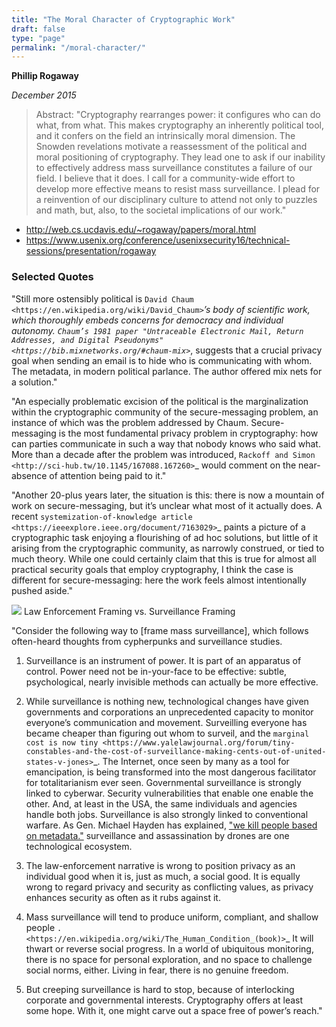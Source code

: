 ```yaml
---
title: "The Moral Character of Cryptographic Work"
draft: false
type: "page"
permalink: "/moral-character/"
---
```



**Phillip Rogaway**

*December 2015*

> Abstract: "Cryptography rearranges power: it configures who can do what, from what. This makes cryptography an inherently political tool, and it confers on the field an
> intrinsically moral dimension. The Snowden revelations motivate a reassessment of the political and moral positioning of cryptography. They lead one to ask if our inability to
> effectively address mass surveillance constitutes a failure of our field. I believe that it does. I call for a community-wide effort to develop more effective means to resist
> mass surveillance. I plead for a reinvention of our disciplinary culture to attend not only to puzzles and math, but, also, to the societal implications of our work."

- http://web.cs.ucdavis.edu/~rogaway/papers/moral.html
- https://www.usenix.org/conference/usenixsecurity16/technical-sessions/presentation/rogaway


### Selected Quotes

"Still more ostensibly political is `David Chaum <https://en.wikipedia.org/wiki/David_Chaum>`_’s
body of scientific work, which thoroughly embeds concerns for democracy and individual autonomy.
`Chaum’s 1981 paper "Untraceable Electronic Mail, Return Addresses, and
Digital Pseudonyms" <https://bib.mixnetworks.org/#chaum-mix>`_, suggests that a crucial privacy goal when
sending an email is to hide who is communicating with whom. The metadata, in
modern political parlance. The author offered mix nets for a solution."

"An especially problematic excision of the political is the marginalization
within the cryptographic community of the secure-messaging problem, an
instance of which was the problem addressed by Chaum. Secure-messaging
is the most fundamental privacy problem in cryptography: how can parties
communicate in such a way that nobody knows who said what. More than a
decade after the problem was introduced, `Rackoff and Simon <http://sci-hub.tw/10.1145/167088.167260>`_ would comment on
the near-absence of attention being paid to it."

"Another 20-plus years later,
the situation is this: there is now a mountain of work on secure-messaging, but
it’s unclear what most of it actually does. A recent `systemization-of-knowledge
article <https://ieeexplore.ieee.org/document/7163029>`_ paints a picture of a cryptographic task enjoying a flourishing of ad hoc
solutions, but little of it arising from the cryptographic community, as narrowly
construed, or tied to much theory. While one could certainly claim that this is
true for almost all practical security goals that employ cryptography, I think the
case is different for secure-messaging: here the work feels almost intentionally
pushed aside."

![](/images/moralcharacter/framing.jpg)
Law Enforcement Framing vs. Surveillance Framing

"Consider the following way to [frame mass surveillance], which follows
often-heard thoughts from cypherpunks and surveillance studies.

1. Surveillance is an instrument of power. It is part of an apparatus of
control. Power need not be in-your-face to be effective: subtle, psychological,
nearly invisible methods can actually be more effective.

2. While surveillance is nothing new, technological changes have given governments and corporations an unprecedented capacity to monitor everyone’s
communication and movement. Surveilling everyone has became cheaper
than figuring out whom to surveil, and the `marginal cost is now tiny <https://www.yalelawjournal.org/forum/tiny-constables-and-the-cost-of-surveillance-making-cents-out-of-united-states-v-jones>`_. The
Internet, once seen by many as a tool for emancipation, is being transformed
into the most dangerous facilitator for totalitarianism ever seen. Governmental surveillance is strongly linked to cyberwar. Security vulnerabilities that enable one enable the other. And, at least in the USA, the
same individuals and agencies handle both jobs. Surveillance is also strongly
linked to conventional warfare. As Gen. Michael Hayden has explained, ["we kill people based on metadata."](https://www.youtube.com/watch?v=kV2HDM86XgI) surveillance and assassination by drones are one technological ecosystem.

4. The law-enforcement narrative is wrong to position privacy as an individual
good when it is, just as much, a social good. It is equally wrong to regard
privacy and security as conflicting values, as privacy enhances security as
often as it rubs against it.

5. Mass surveillance will tend to produce uniform, compliant, and shallow
people `. <https://en.wikipedia.org/wiki/The_Human_Condition_(book)>`_ It will thwart or reverse social progress. In a world of ubiquitous
monitoring, there is no space for personal exploration, and no space to
challenge social norms, either. Living in fear, there is no genuine freedom.

6. But creeping surveillance is hard to stop, because of interlocking corporate
and governmental interests. Cryptography offers at least some hope. With
it, one might carve out a space free of power’s reach."
